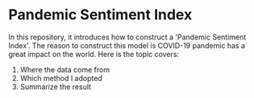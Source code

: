 # Pandemic Sentiment Index
In this repository, it introduces how to construct a 'Pandemic Sentiment Index'. The reason to construct this model is COVID-19 pandemic has a great impact on the world. 
Here is the topic covers:
1. Where the data come from
2. Which method I adopted
3. Summarize the result
